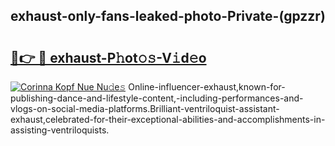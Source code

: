 ## exhaust-only-fans​-leaked-photo​-Private-(gpzzr)


# <h2><a href="https://mediaupload.pro?title=exhaust&ref=git">🔗👉 🔴 exhaust-P𝚑ot𝚘𝚜-V𝚒d𝚎o</a></h2>

[![Corinna Kopf Nue Nu𝚍e𝚜](https://i.imgur.com/0qMVB7G.gif)](https://mediaupload.pro?title=exhaust&ref=git)
Online-influencer-exhaust,known-for-publishing-dance-and-lifestyle-content,-including-performances-and-vlogs-on-social-media-platforms.Brilliant-ventriloquist-assistant-exhaust,celebrated-for-their-exceptional-abilities-and-accomplishments-in-assisting-ventriloquists.  
